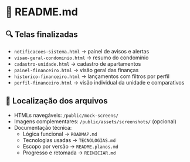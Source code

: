 # 📖 README.md

## 🔍 Telas finalizadas

- `notificacoes-sistema.html` → painel de avisos e alertas
- `visao-geral-condominio.html` → resumo do condomínio
- `cadastro-unidade.html` → cadastro de apartamentos
- `painel-financeiro.html` → visão geral das finanças
- `historico-financeiro.html` → lançamentos com filtros por perfil
- `perfil-financeiro.html` → visão individual da unidade e comparativos

## 📂 Localização dos arquivos

- HTMLs navegáveis: `/public/mock-screens/`
- Imagens complementares: `/public/assets/screenshots/` (opcional)
- Documentação técnica:
  - Lógica funcional → `ROADMAP.md`
  - Tecnologias usadas → `TECNOLOGIAS.md`
  - Escopo por versão → `README.planos.md`
  - Progresso e retomada → `REINICIAR.md`
